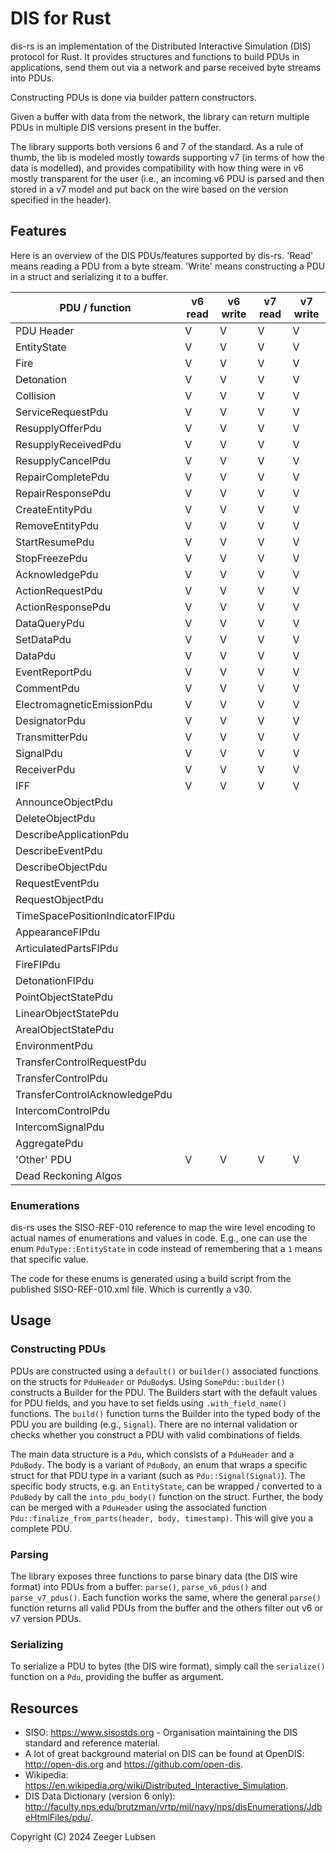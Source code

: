 # DIS for Rust

dis-rs is an implementation of the Distributed Interactive Simulation (DIS) protocol for Rust. It provides structures and functions to build PDUs in applications, send them out via a network and parse received byte streams into PDUs.

Constructing PDUs is done via builder pattern constructors.

Given a buffer with data from the network, the library can return multiple PDUs in multiple DIS versions present in the buffer.

The library supports both versions 6 and 7 of the standard. As a rule of thumb, the lib is modeled mostly towards supporting v7 (in terms of how the data is modelled), and provides compatibility with how thing were in v6 mostly transparent for the user (i.e., an incoming v6 PDU is parsed and then stored in a v7 model and put back on the wire based on the version specified in the header).

## Features

Here is an overview of the DIS PDUs/features supported by dis-rs. 'Read' means reading a PDU from a byte stream. 'Write' means constructing a PDU in a struct and serializing it to a buffer. 

| PDU / function                  | v6 read | v6 write | v7 read | v7 write |
|---------------------------------|---------|----------|---------|----------|
| PDU Header                      | V       | V        | V       | V        | 
| EntityState                     | V       | V        | V       | V        |
| Fire                            | V       | V        | V       | V        |
| Detonation                      | V       | V        | V       | V        |
| Collision                       | V       | V        | V       | V        |
| ServiceRequestPdu               | V       | V        | V       | V        |
| ResupplyOfferPdu                | V       | V        | V       | V        |
| ResupplyReceivedPdu             | V       | V        | V       | V        |
| ResupplyCancelPdu               | V       | V        | V       | V        |
| RepairCompletePdu               | V       | V        | V       | V        |
| RepairResponsePdu               | V       | V        | V       | V        |
| CreateEntityPdu                 | V       | V        | V       | V        |
| RemoveEntityPdu                 | V       | V        | V       | V        |
| StartResumePdu                  | V       | V        | V       | V        |
| StopFreezePdu                   | V       | V        | V       | V        |
| AcknowledgePdu                  | V       | V        | V       | V        |
| ActionRequestPdu                | V       | V        | V       | V        |
| ActionResponsePdu               | V       | V        | V       | V        |
| DataQueryPdu                    | V       | V        | V       | V        |
| SetDataPdu                      | V       | V        | V       | V        |
| DataPdu                         | V       | V        | V       | V        |
| EventReportPdu                  | V       | V        | V       | V        |
| CommentPdu                      | V       | V        | V       | V        |
| ElectromagneticEmissionPdu      | V       | V        | V       | V        |
| DesignatorPdu                   | V       | V        | V       | V        |
| TransmitterPdu                  | V       | V        | V       | V        |
| SignalPdu                       | V       | V        | V       | V        |
| ReceiverPdu                     | V       | V        | V       | V        |
| IFF                             | V       | V        | V       | V        |
| AnnounceObjectPdu               |         |          |         |          |
| DeleteObjectPdu                 |         |          |         |          |
| DescribeApplicationPdu          |         |          |         |          |
| DescribeEventPdu                |         |          |         |          |
| DescribeObjectPdu               |         |          |         |          |
| RequestEventPdu                 |         |          |         |          |
| RequestObjectPdu                |         |          |         |          |
| TimeSpacePositionIndicatorFIPdu |         |          |         |          |
| AppearanceFIPdu                 |         |          |         |          |
| ArticulatedPartsFIPdu           |         |          |         |          |
| FireFIPdu                       |         |          |         |          |
| DetonationFIPdu                 |         |          |         |          |
| PointObjectStatePdu             |         |          |         |          |
| LinearObjectStatePdu            |         |          |         |          |
| ArealObjectStatePdu             |         |          |         |          |
| EnvironmentPdu                  |         |          |         |          |
| TransferControlRequestPdu       |         |          |         |          |
| TransferControlPdu              |         |          |         |          |
| TransferControlAcknowledgePdu   |         |          |         |          |
| IntercomControlPdu              |         |          |         |          |
| IntercomSignalPdu               |         |          |         |          |
| AggregatePdu                    |         |          |         |          |
| 'Other' PDU                     | V       | V        | V       | V        |
| Dead Reckoning Algos            |         |          |         |          |

### Enumerations
dis-rs uses the SISO-REF-010 reference to map the wire level encoding to actual names of enumerations and values in code.
E.g., one can use the enum `PduType::EntityState` in code instead of remembering that a `1` means that specific value.

The code for these enums is generated using a build script from the published SISO-REF-010.xml file. Which is currently a v30.

## Usage

### Constructing PDUs
PDUs are constructed using a `default()` or `builder()` associated functions on the structs for `PduHeader` or `PduBody`s. 
Using `SomePdu::builder()` constructs a Builder for the PDU.
The Builders start with the default values for PDU fields, and you have to set fields using `.with_field_name()` functions.
The `build()` function turns the Builder into the typed body of the PDU you are building (e.g., `Signal`). 
There are no internal validation or checks whether you construct a PDU with valid combinations of fields.

The main data structure is a `Pdu`, which consists of a `PduHeader` and a `PduBody`. The body is a variant of `PduBody`, an enum that wraps a specific struct for that PDU type in a variant (such as `Pdu::Signal(Signal)`).
The specific body structs, e.g. an `EntityState`, can be wrapped / converted to a `PduBody` by call the `into_pdu_body()` function on the struct.
Further, the body can be merged with a `PduHeader` using the associated function `Pdu::finalize_from_parts(header, body, timestamp)`. This will give you a complete PDU.

### Parsing
The library exposes three functions to parse binary data (the DIS wire format) into PDUs from a buffer: `parse()`, `parse_v6_pdus()` and `parse_v7_pdus()`.
Each function works the same, where the general `parse()` function returns all valid PDUs from the buffer and the others filter out v6 or v7 version PDUs.

### Serializing
To serialize a PDU to bytes (the DIS wire format), simply call the `serialize()` function on a `Pdu`, providing the buffer as argument.

## Resources

- SISO: https://www.sisostds.org - Organisation maintaining the DIS standard and reference material.
- A lot of great background material on DIS can be found at OpenDIS: http://open-dis.org and https://github.com/open-dis.
- Wikipedia: https://en.wikipedia.org/wiki/Distributed_Interactive_Simulation.
- DIS Data Dictionary (version 6 only): http://faculty.nps.edu/brutzman/vrtp/mil/navy/nps/disEnumerations/JdbeHtmlFiles/pdu/.

Copyright (C) 2024 Zeeger Lubsen